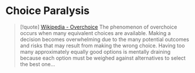 # Choice Paralysis

> [!quote] [Wikipedia - Overchoice](https://en.wikipedia.org/wiki/Overchoice)
> The phenomenon of overchoice occurs when many equivalent choices are available. Making a decision becomes overwhelming due to the many potential outcomes and risks that may result from making the wrong choice. Having too many approximately equally good options is mentally draining because each option must be weighed against alternatives to select the best one...

